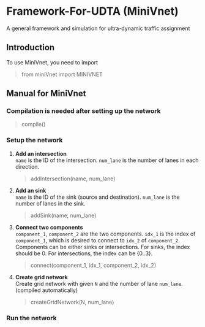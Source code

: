 # Framework-For-UDTA (MiniVnet)
A general framework and simulation for ultra-dynamic traffic assignment

## Introduction
To use MiniVnet, you need to import
> from miniVnet import MINIVNET

## Manual for MiniVnet
### **Compilation is needed after setting up the network**
> compile()

### Setup the network
1. **Add an intersection**  
    `name` is the ID of the intersection. `num_lane` is the number of lanes in each direction.  
    > addIntersection(name, num_lane)

1. **Add an sink**  
    `name` is the ID of the sink (source and destination). `num_lane` is the number of lanes in the sink.  
    > addSink(name, num_lane)
    
1. **Connect two components**  
    `component_1`, `component_2` are the two components. `idx_1` is the index of `component_1`, which is desired to connect to `idx_2` of `component_2`.
    Components can be either sinks or intersections.
    For sinks, the index should be 0.
    For intersections, the index can be {0..3}.  
    > connect(component_1, idx_1, component_2, idx_2)
    
1. **Create grid network**  
    Create grid network with given `N` and the number of lane `num_lane`. (compiled automatically)  
    > createGridNetwork(N, num_lane)
    
### Run the network
